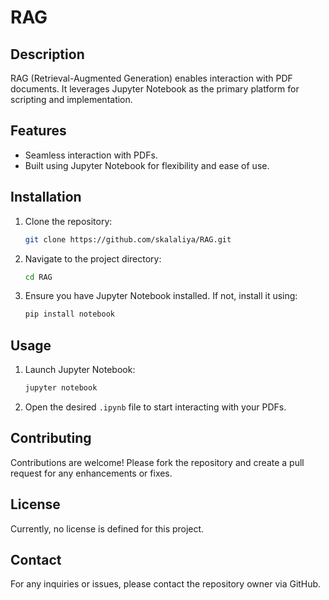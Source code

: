 # RAG

## Description
RAG (Retrieval-Augmented Generation) enables interaction with PDF documents. It leverages Jupyter Notebook as the primary platform for scripting and implementation.

## Features
- Seamless interaction with PDFs.
- Built using Jupyter Notebook for flexibility and ease of use.

## Installation
1. Clone the repository:
   ```bash
   git clone https://github.com/skalaliya/RAG.git
   ```
2. Navigate to the project directory:
   ```bash
   cd RAG
   ```
3. Ensure you have Jupyter Notebook installed. If not, install it using:
   ```bash
   pip install notebook
   ```

## Usage
1. Launch Jupyter Notebook:
   ```bash
   jupyter notebook
   ```
2. Open the desired `.ipynb` file to start interacting with your PDFs.

## Contributing
Contributions are welcome! Please fork the repository and create a pull request for any enhancements or fixes.

## License
Currently, no license is defined for this project.

## Contact
For any inquiries or issues, please contact the repository owner via GitHub.